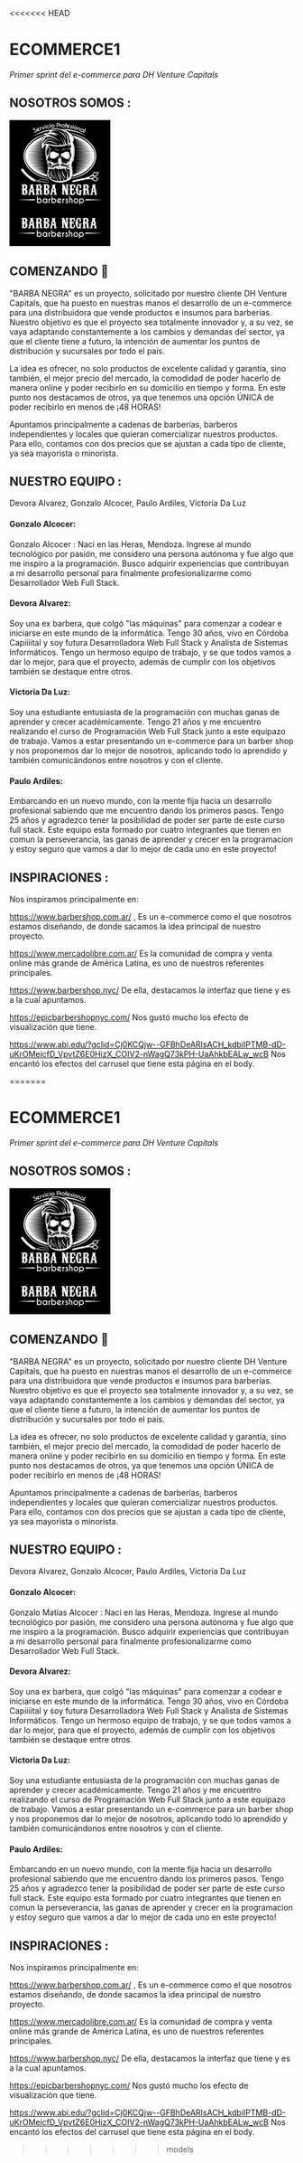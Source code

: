 <<<<<<< HEAD
# ECOMMERCE1

_Primer sprint del e-commerce para DH Venture Capitals_

## NOSOTROS SOMOS : 

![logos](public/images/marca/logos.png)

## COMENZANDO 🚀

"BARBA NEGRA" es un proyecto, solicitado por nuestro cliente DH Venture Capitals, que ha puesto en nuestras manos el desarrollo de un e-commerce para una distribuidora que vende productos e insumos para barberías. Nuestro objetivo es que el proyecto sea totalmente innovador y, a su vez, se vaya adaptando constantemente a los cambios y demandas del sector, ya que el cliente tiene a futuro, la intención de aumentar los puntos de distribución y  sucursales por todo el país.

La idea es ofrecer, no solo productos de excelente calidad y garantía, sino también, el mejor precio del mercado,  la comodidad de poder hacerlo de manera online y poder recibirlo en su domicilio en tiempo y forma. En este punto nos destacamos de otros, ya que tenemos una opción ÚNICA de poder recibirlo en menos de ¡48 HORAS!

Apuntamos principalmente a cadenas de barberías, barberos independientes y locales que quieran comercializar nuestros productos. Para ello, contamos con dos precios que se ajustan a cada tipo de cliente, ya sea mayorista o minorista.

## NUESTRO EQUIPO :
Devora Alvarez, Gonzalo Alcocer, Paulo Ardiles, Victoria Da Luz

#### Gonzalo Alcocer:
Gonzalo Alcocer : Nací en las Heras, Mendoza. Ingrese al mundo tecnológico por pasión, me considero una persona autónoma y fue algo que me inspiro a la programación. Busco  adquirir experiencias que contribuyan a mi desarrollo personal para finalmente profesionalizarme como Desarrollador Web Full Stack.

#### Devora Alvarez: 
Soy una ex barbera, que colgó "las máquinas" para comenzar a codear e iniciarse en este mundo de la informática. Tengo 30 años, vivo en Córdoba Capiiiital y soy futura Desarrolladora Web Full Stack y Analista de Sistemas Informáticos.
Tengo un hermoso equipo de trabajo, y se que todos vamos a dar lo mejor, para que el proyecto, además de cumplir con los objetivos también se destaque entre otros.

#### Victoria Da Luz:
Soy una estudiante entusiasta de la programación con muchas ganas de aprender y crecer académicamente. Tengo 21 años y me encuentro realizando el curso de Programación Web Full Stack junto a este equipazo de trabajo. Vamos a estar presentando un e-commerce para un barber shop y nos proponemos dar lo mejor de nosotros, aplicando todo lo aprendido y también comunicándonos entre nosotros y con el cliente.

#### Paulo Ardiles:
Embarcando en un nuevo mundo, con la mente fija hacia un desarrollo profesional sabiendo que me encuentro dando los primeros pasos. Tengo 25 años y agradezco tener la posibilidad de poder ser parte de este curso 
full stack.
Este equipo esta formado por cuatro integrantes que tienen en comun la perseverancia, las ganas de aprender y crecer en la programacion y estoy seguro que vamos a dar lo mejor de cada uno en este proyecto!


## INSPIRACIONES :

Nos inspiramos principalmente en: 

 https://www.barbershop.com.ar/ , Es un e-commerce como el que nosotros estamos diseñando, de donde sacamos la idea principal de nuestro proyecto.
 
 https://www.mercadolibre.com.ar/ Es la comunidad de compra y venta online más grande de América Latina, es uno de nuestros referentes principales.
 
 https://www.barbershop.nyc/ De ella, destacamos la interfaz que tiene y es a la cual apuntamos.
 
 https://epicbarbershopnyc.com/ Nos gustó mucho los efecto de visualización que tiene.
 
 https://www.abi.edu/?gclid=Cj0KCQjw--GFBhDeARIsACH_kdbiIPTMB-dD-uKrOMeicfD_VpvtZ6E0HizX_COIV2-nWagQ73kPH-UaAhkbEALw_wcB Nos encantó los efectos del carrusel que tiene esta página en el body.

 


=======
# ECOMMERCE1

_Primer sprint del e-commerce para DH Venture Capitals_

## NOSOTROS SOMOS : 

![logos](public/images/marca/logos.png)

## COMENZANDO 🚀

"BARBA NEGRA" es un proyecto, solicitado por nuestro cliente DH Venture Capitals, que ha puesto en nuestras manos el desarrollo de un e-commerce para una distribuidora que vende productos e insumos para barberías. Nuestro objetivo es que el proyecto sea totalmente innovador y, a su vez, se vaya adaptando constantemente a los cambios y demandas del sector, ya que el cliente tiene a futuro, la intención de aumentar los puntos de distribución y  sucursales por todo el país.

La idea es ofrecer, no solo productos de excelente calidad y garantía, sino también, el mejor precio del mercado,  la comodidad de poder hacerlo de manera online y poder recibirlo en su domicilio en tiempo y forma. En este punto nos destacamos de otros, ya que tenemos una opción ÚNICA de poder recibirlo en menos de ¡48 HORAS!

Apuntamos principalmente a cadenas de barberías, barberos independientes y locales que quieran comercializar nuestros productos. Para ello, contamos con dos precios que se ajustan a cada tipo de cliente, ya sea mayorista o minorista.

## NUESTRO EQUIPO :
Devora Alvarez, Gonzalo Alcocer, Paulo Ardiles, Victoria Da Luz

#### Gonzalo Alcocer:
Gonzalo Matías Alcocer : Nací en las Heras, Mendoza. Ingrese al mundo tecnológico por pasión, me considero una persona autónoma y fue algo que me inspiro a la programación. Busco  adquirir experiencias que contribuyan a mi desarrollo personal para finalmente profesionalizarme como Desarrollador Web Full Stack.

#### Devora Alvarez: 
Soy una ex barbera, que colgó "las máquinas" para comenzar a codear e iniciarse en este mundo de la informática. Tengo 30 años, vivo en Córdoba Capiiiital y soy futura Desarrolladora Web Full Stack y Analista de Sistemas Informáticos.
Tengo un hermoso equipo de trabajo, y se que todos vamos a dar lo mejor, para que el proyecto, además de cumplir con los objetivos también se destaque entre otros.

#### Victoria Da Luz:
Soy una estudiante entusiasta de la programación con muchas ganas de aprender y crecer académicamente. Tengo 21 años y me encuentro realizando el curso de Programación Web Full Stack junto a este equipazo de trabajo. Vamos a estar presentando un e-commerce para un barber shop y nos proponemos dar lo mejor de nosotros, aplicando todo lo aprendido y también comunicándonos entre nosotros y con el cliente.

#### Paulo Ardiles:
Embarcando en un nuevo mundo, con la mente fija hacia un desarrollo profesional sabiendo que me encuentro dando los primeros pasos. Tengo 25 años y agradezco tener la posibilidad de poder ser parte de este curso 
full stack.
Este equipo esta formado por cuatro integrantes que tienen en comun la perseverancia, las ganas de aprender y crecer en la programacion y estoy seguro que vamos a dar lo mejor de cada uno en este proyecto!


## INSPIRACIONES :

Nos inspiramos principalmente en: 

 https://www.barbershop.com.ar/ , Es un e-commerce como el que nosotros estamos diseñando, de donde sacamos la idea principal de nuestro proyecto.
 
 https://www.mercadolibre.com.ar/ Es la comunidad de compra y venta online más grande de América Latina, es uno de nuestros referentes principales.
 
 https://www.barbershop.nyc/ De ella, destacamos la interfaz que tiene y es a la cual apuntamos.
 
 https://epicbarbershopnyc.com/ Nos gustó mucho los efecto de visualización que tiene.
 
 https://www.abi.edu/?gclid=Cj0KCQjw--GFBhDeARIsACH_kdbiIPTMB-dD-uKrOMeicfD_VpvtZ6E0HizX_COIV2-nWagQ73kPH-UaAhkbEALw_wcB Nos encantó los efectos del carrusel que tiene esta página en el body.

 


>>>>>>> models
